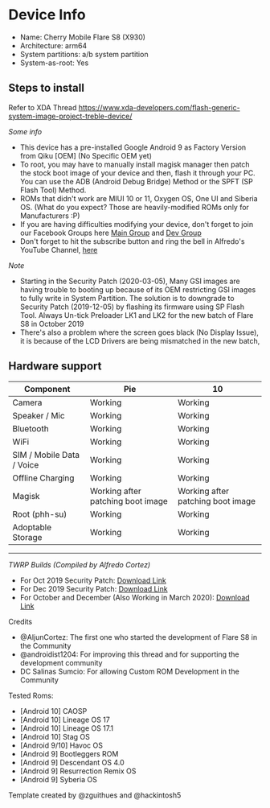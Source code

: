 # Device Info

- Name: Cherry Mobile Flare S8 (X930)  
- Architecture: arm64
- System partitions: a/b system partition
- System-as-root: Yes

## Steps to install
Refer to XDA Thread
https://www.xda-developers.com/flash-generic-system-image-project-treble-device/

*Some info*

- This device has a pre-installed Google Android 9 as Factory Version from Qiku [OEM] (No Specific OEM yet)
- To root, you may have to manually install magisk manager then patch the stock boot image of your device and then, flash it through your PC. You can use the ADB (Android Debug Bridge) Method or the SPFT (SP Flash Tool) Method.
- ROMs that didn't work are MIUI 10 or 11, Oxygen OS, One UI and Siberia OS. (What do you expect? Those are heavily-modified ROMs only for Manufacturers :P)
- If you are having difficulties modifying your device, don't forget to join our Facebook Groups here [Main Group](https://www.facebook.com/groups/746336425785682) and [Dev Group](https://www.facebook.com/groups/468424323767473)
- Don't forget to hit the subscribe button and ring the bell in Alfredo's YouTube Channel, [here](https://www.youtube.com/channel/UCzpW0hWPTSkPzqzVgZ-5bjg)

*Note*

- Starting in the Security Patch (2020-03-05), Many GSI images are having trouble to booting up because of its OEM restricting GSI images to fully write in System Partition. The solution is to downgrade to Security Patch (2019-12-05) by flashing its firmware using SP Flash Tool. Always Un-tick Preloader LK1 and LK2 for the new batch of Flare S8 in October 2019
- There's also a problem where the screen goes black (No Display Issue), it is because of the LCD Drivers are being mismatched in the new batch,

## Hardware support

| Component                 |      Pie                             |              10                |
|---------------------------|--------------------------------------|--------------------------------|
| Camera                    | Working                              | Working                        |
| Speaker / Mic             | Working                              | Working                       |
| Bluetooth                 | Working                              | Working                       |
| WiFi                      | Working                              | Working                       |
| SIM / Mobile Data / Voice | Working                              | Working                       |
| Offline Charging          | Working                              | Working                       |
| Magisk                    | Working after patching boot image | Working after patching boot image |
| Root (phh-su) | Working | Working |
| Adoptable Storage         | Working                              | Working                       |
---

*TWRP Builds (Compiled by Alfredo Cortez)*

- For Oct 2019 Security Patch: [Download Link](https://drive.google.com/file/d/1-05l9vfdq-jcn3CqjeNOkOyAqnBEJyvU/view?usp=drivesdk)
- For Dec 2019 Security Patch: [Download Link](https://drive.google.com/file/d/1-xmMRWiHw_PsFFX0g5z6eGTozuEE44RH/view?usp=drivesdk)
- For October and December (Also Working in March 2020): [Download Link](https://drive.google.com/file/d/1-8OxY5HaOECEVhJSpvXMZD9AFyLvxsWO/view?usp=drivesdk)

Credits 
- @AljunCortez: The first one who started the development of Flare S8 in the Community
- @androidist1204: For improving this thread and for supporting the development community
- DC Salinas Sumcio: For allowing Custom ROM Development in the Community
  
Tested Roms:
- [Android 10] CAOSP
- [Android 10] Lineage OS 17
- [Android 10] Lineage OS 17.1
- [Android 10] Stag OS
- [Android 9/10] Havoc OS
- [Android 9] Bootleggers ROM
- [Android 9] Descendant OS 4.0
- [Android 9] Resurrection Remix OS
- [Android 9] Syberia OS
        
Template created by @zguithues and @hackintosh5